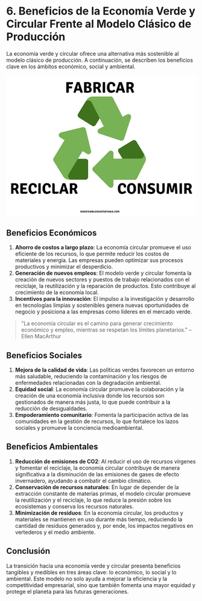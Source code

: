 # 6. Beneficios de la Economía Verde y Circular Frente al Modelo Clásico de Producción

La economía verde y circular ofrece una alternativa más sostenible al modelo clásico de producción. A continuación, se describen los beneficios clave en los ámbitos económico, social y ambiental.  
  
![imagen no accesible](../img_pisa3_B_Gigante/grafico.jpg)

## Beneficios Económicos

1. **Ahorro de costos a largo plazo**: La economía circular promueve el uso eficiente de los recursos, lo que permite reducir los costos de materiales y energía. Las empresas pueden optimizar sus procesos productivos y minimizar el desperdicio.
2. **Generación de nuevos empleos**: El modelo verde y circular fomenta la creación de nuevos sectores y puestos de trabajo relacionados con el reciclaje, la reutilización y la reparación de productos. Esto contribuye al crecimiento de la economía local.
3. **Incentivos para la innovación**: El impulso a la investigación y desarrollo en tecnologías limpias y sostenibles genera nuevas oportunidades de negocio y posiciona a las empresas como líderes en el mercado verde.

> "La economía circular es el camino para generar crecimiento económico y empleo, mientras se respetan los límites planetarios." – Ellen MacArthur

## Beneficios Sociales

1. **Mejora de la calidad de vida**: Las políticas verdes favorecen un entorno más saludable, reduciendo la contaminación y los riesgos de enfermedades relacionadas con la degradación ambiental.
2. **Equidad social**: La economía circular promueve la colaboración y la creación de una economía inclusiva donde los recursos son gestionados de manera más justa, lo que puede contribuir a la reducción de desigualdades.
3. **Empoderamiento comunitario**: Fomenta la participación activa de las comunidades en la gestión de recursos, lo que fortalece los lazos sociales y promueve la conciencia medioambiental.

## Beneficios Ambientales

1. **Reducción de emisiones de CO2**: Al reducir el uso de recursos vírgenes y fomentar el reciclaje, la economía circular contribuye de manera significativa a la disminución de las emisiones de gases de efecto invernadero, ayudando a combatir el cambio climático.
2. **Conservación de recursos naturales**: En lugar de depender de la extracción constante de materias primas, el modelo circular promueve la reutilización y el reciclaje, lo que reduce la presión sobre los ecosistemas y conserva los recursos naturales.
3. **Minimización de residuos**: En la economía circular, los productos y materiales se mantienen en uso durante más tiempo, reduciendo la cantidad de residuos generados y, por ende, los impactos negativos en vertederos y el medio ambiente.

## Conclusión

La transición hacia una economía verde y circular presenta beneficios tangibles y medibles en tres áreas clave: lo económico, lo social y lo ambiental. Este modelo no solo ayuda a mejorar la eficiencia y la competitividad empresarial, sino que también fomenta una mayor equidad y protege el planeta para las futuras generaciones.  
